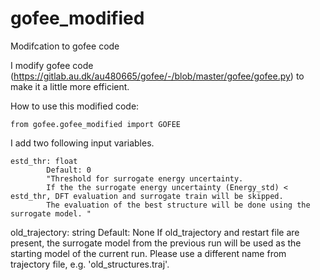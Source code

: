 # gofee_modified
Modifcation to gofee code

I modify gofee code (https://gitlab.au.dk/au480665/gofee/-/blob/master/gofee/gofee.py) to make it a little more efficient. 


How to use this modified code:
```
from gofee.gofee_modified import GOFEE
```

I add two following input variables. 

```
estd_thr: float
        Default: 0
        "Threshold for surrogate energy uncertainty. 
        If the the surrogate energy uncertainty (Energy_std) < estd_thr, DFT evaluation and surrogate train will be skipped. 
        The evaluation of the best structure will be done using the surrogate model. "
``` 
 
old_trajectory: string
        Default: None
        If old_trajectory and restart file are present, the surrogate model from the previous run will be used as the starting model of the current run. Please use a different name from trajectory file, e.g. 'old_structures.traj'. 
